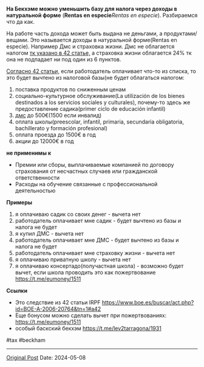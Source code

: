 **На Бекхэме можно уменьшить базу для налога через доходы в натуральной форме** (**Rentas en especie***Rentas en especie*). Разбираемся что да как.

На работе часть дохода может быть выдана не деньгами, а продуктами/вещами. Это называется доходы в натуральной форме(Rentas en especie). Например Дмс и страховка жизни. Дмс не облагается налогом [тк указано в 42 статье,](https://www.boe.es/buscar/act.php?id=BOE-A-2006-20764&tn=1#a42) а страховка жизни облагается 24% тк она не подпадает ни под один из 6 пунктов.

[Согласно 42 статьи,](https://www.boe.es/buscar/act.php?id=BOE-A-2006-20764&tn=1#a42) если работодатель оплачивает что-то из списка, то это будет вычтено из налоговой базы(не будет облагаться налогом:
1. поставка продуктов по сниженным ценам
2. социально-культурное обслуживание(La utilización de los bienes destinados a los servicios sociales y culturales), почему-то здесь же  предоставление садика(primer ciclo de educación infantil)
3. [дмс](496.md) до 500€(1500 если инвалид)
4. оплата школы(preescolar, infantil, primaria, secundaria obligatoria, bachillerato y formación profesional)
5. оплата проезда до 1500€ в год
6. акции до 12000€ в год

**не применимы к**
- Премии или сборы, выплачиваемые компанией по договору страхования от несчастных случаев или гражданской ответственности
- Расходы на обучение связанные с профессиональной деятельностью

**Примеры**
1. я оплачиваю садик со своих денег - вычета нет
2. работодатель  оплачивает мне садик - будет вычтено из базы и налога не будет
3. я купил ДМС - вычета нет
4. работодатель оплачивает мне ДМС - будет вычтено из базы и налога не будет
5. работодатель оплачивает мне страховку жизни - вычета нет
6. я оплачиваю приватную школу - вычета нет
7. я оплачиваю консертадо(получастная школа) - возможно будет вычет, если школа проводить это как пожертвование  https://t.me/eumoney/1511

**Ссылки**
- Это следствие из 42 статьи IRPF https://www.boe.es/buscar/act.php?id=BOE-A-2006-20764&tn=1#a42
- Еще бонусом можно сделать вычет при пожертвованиях: https://t.me/eumoney/1511
- особый баскский бекхэм https://t.me/lev2tarragona/1931

#tax #beckham

---
[Original Post](https://t.me/lev2tarragona/2183)
Date: 2024-05-08
